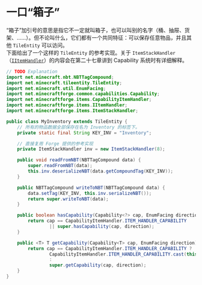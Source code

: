 # 一口“箱子”

“箱子”加引号的意思是指它不一定就叫箱子，也可以叫别的名字（桶、抽屉、货架、……）。但不论叫什么，它们都有一个共同特征：可以保存任意物品，并且其他 `TileEntity` 可以访问。  
下面给出了一个这样的 `TileEntity` 的参考实现。关于 `ItemStackHandler`（[`IItemHandler`][ref-item-handler]）的内容会在第二十七章讲到 Capability 系统时有详细解释。

[ref-item-handler]: ../../chapter-27/built-in/item.md

```java
// TODO Explanation
import net.minecraft.nbt.NBTTagCompound;
import net.minecraft.tileentity.TileEntity;
import net.minecraft.util.EnumFacing;
import net.minecraftforge.common.capabilities.Capability;
import net.minecraftforge.items.CapabilityItemHandler;
import net.minecraftforge.items.IItemHandler;
import net.minecraftforge.items.ItemStackHandler;

public class MyInventory extends TileEntity {
    // 所有的物品数据全部保存在名为 Inventory 的标签下。
    private static final String KEY_INV = "Inventory";

    // 直接复用 Forge 提供的参考实现
    private ItemStackHandler inv = new ItemStackHandler(8);

    public void readFromNBT(NBTTagCompound data) {
        super.readFromNBT(data);
        this.inv.deserializeNBT(data.getCompoundTag(KEY_INV));
    }

    public NBTTagCompound writeToNBT(NBTTagCompound data) {
        data.setTag(KEY_INV, this.inv.serializeNBT());
        return super.writeToNBT(data);
    }

    public boolean hasCapability(Capability<?> cap, EnumFacing direction) {
        return cap == CapabilityItemHandler.ITEM_HANDLER_CAPABILITY
                || super.hasCapability(cap, direction);
    }

    public <T> T getCapability(Capability<T> cap, EnumFacing direction) {
        return cap == CapabilityItemHandler.ITEM_HANDLER_CAPABILITY ?
                CapabilityItemHandler.ITEM_HANDLER_CAPABILITY.cast(this.inv)
                :
                super.getCapability(cap, direction);
    }
}
```
